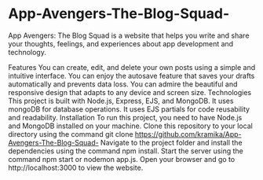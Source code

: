 # App-Avengers-The-Blog-Squad-
App Avengers: The Blog Squad is a website that helps you write and share your thoughts, feelings, and experiences about app development and technology.

Features
You can create, edit, and delete your own posts using a simple and intuitive interface.
You can enjoy the autosave feature that saves your drafts automatically and prevents data loss.
You can admire the beautiful and responsive design that adapts to any device and screen size.
Technologies
This project is built with Node.js, Express, EJS, and MongoDB.
It uses mongoDB for database operations.
It uses EJS partials for code reusability and readability.
Installation
To run this project, you need to have Node.js and MongoDB installed on your machine.
Clone this repository to your local directory using the command git clone https://github.com/kramika/App-Avengers-The-Blog-Squad-
Navigate to the project folder and install the dependencies using the command npm install.
Start the server using the command npm start or nodemon app.js.
Open your browser and go to http://localhost:3000 to view the website.
